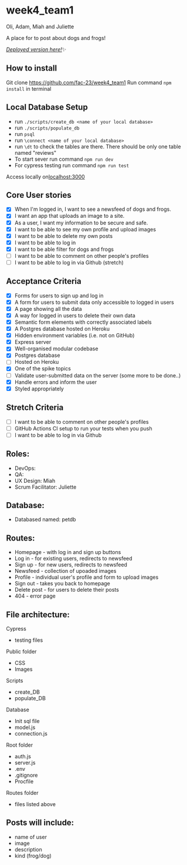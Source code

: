 # week4_team1
Oli, Adam, Miah and Juliette

A place for to post about dogs and frogs!

[*Deployed version here!*]()✨

## How to install
Git clone https://github.com/fac-23/week4_team1
Run command `npm install` in terminal

## Local Database Setup
* run `./scripts/create_db <name of your local database>`
* run `./scripts/populate_db`
* run `psql`
* run `\connect <name of your local database>`
* run `\dt` to check the tables are there. There should be only one table named "reviews"
* To start sever run command `npm run dev`
* For cypress testing run command `npm run test`

Access locally on[localhost:3000](http://localhost:3000/)

## Core User stories
- [x] When I'm logged in, I want to see a newsfeed of dogs and frogs.
- [x] I want an app that uploads an image to a site.
- [x] As a user, I want my information to be secure and safe.
- [x] I want to be able to see my own profile and upload images
- [x] I want to be able to delete my own posts
- [x] I want to be able to log in
- [x] I want to be able filter for dogs and frogs
- [ ] I want to be able to comment on other people's profiles 
- [ ] I want to be able to log in via Github (stretch)

## Acceptance Criteria
- [x] Forms for users to sign up and log in
- [x] A form for users to submit data only accessible to logged in users
- [x] A page showing all the data
- [x] A way for logged in users to delete their own data
- [x] Semantic form elements with correctly associated labels
- [x] A Postgres database hosted on Heroku
- [x] Hidden environment variables (i.e. not on GitHub)
- [x] Express server
- [x] Well-organised modular codebase
- [x] Postgres database
- [ ] Hosted on Heroku
- [x] One of the spike topics
- [ ] Validate user-submitted data on the server (some more to be done..)
- [x] Handle errors and inform the user
- [x] Styled appropriately

## Stretch Criteria
- [ ] I want to be able to comment on other people's profiles 
- [ ] GitHub Actions CI setup to run your tests when you push
- [ ] I want to be able to log in via Github

## Roles:
- DevOps: 
- QA:
- UX Design: Miah
- Scrum Facilitator: Juliette

## Database:
- Databased named: petdb

## Routes:
- Homepage - with log in and sign up buttons
- Log in - for existing users, redirects to newsfeed
- Sign up - for new users, redirects to newsfeed
- Newsfeed - collection of upoaded images
- Profile - individual user's profile and form to upload images
- Sign out - takes you back to homepage
- Delete post - for users to delete their posts
- 404 - error page

## File architecture:
Cypress
- testing files

Public folder 
-  CSS
-  Images 

Scripts
- create_DB
- populate_DB

Database
- Init sql file
- model.js
- connection.js

Root folder
- auth.js
- server.js
- .env
- .gitignore
- Procfile

Routes folder
- files listed above

## Posts will include: 
 - name of user 
 - image
 - description
 - kind (frog/dog)





